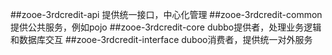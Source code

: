 ##zooe-3rdcredit-api
提供统一接口，中心化管理
##zooe-3rdcredit-common
提供公共服务，例如pojo
##zooe-3rdcredit-core
dubbo提供者，处理业务逻辑和数据库交互
##zooe-3rdcredit-interface
duboo消费者，提供统一对外服务